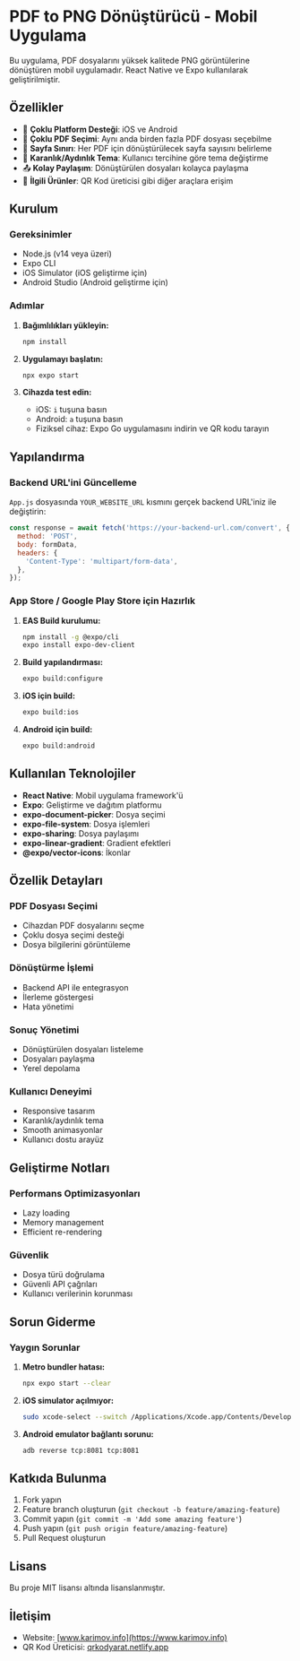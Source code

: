 # PDF to PNG Dönüştürücü - Mobil Uygulama

Bu uygulama, PDF dosyalarını yüksek kalitede PNG görüntülerine dönüştüren mobil uygulamadır. React Native ve Expo kullanılarak geliştirilmiştir.

## Özellikler

- 📱 **Çoklu Platform Desteği**: iOS ve Android
- 📄 **Çoklu PDF Seçimi**: Aynı anda birden fazla PDF dosyası seçebilme
- 🎯 **Sayfa Sınırı**: Her PDF için dönüştürülecek sayfa sayısını belirleme
- 🌙 **Karanlık/Aydınlık Tema**: Kullanıcı tercihine göre tema değiştirme
- 📤 **Kolay Paylaşım**: Dönüştürülen dosyaları kolayca paylaşma
- 🔗 **İlgili Ürünler**: QR Kod üreticisi gibi diğer araçlara erişim

## Kurulum

### Gereksinimler
- Node.js (v14 veya üzeri)
- Expo CLI
- iOS Simulator (iOS geliştirme için)
- Android Studio (Android geliştirme için)

### Adımlar

1. **Bağımlılıkları yükleyin:**
   ```bash
   npm install
   ```

2. **Uygulamayı başlatın:**
   ```bash
   npx expo start
   ```

3. **Cihazda test edin:**
   - iOS: `i` tuşuna basın
   - Android: `a` tuşuna basın
   - Fiziksel cihaz: Expo Go uygulamasını indirin ve QR kodu tarayın

## Yapılandırma

### Backend URL'ini Güncelleme

`App.js` dosyasında `YOUR_WEBSITE_URL` kısmını gerçek backend URL'iniz ile değiştirin:

```javascript
const response = await fetch('https://your-backend-url.com/convert', {
  method: 'POST',
  body: formData,
  headers: {
    'Content-Type': 'multipart/form-data',
  },
});
```

### App Store / Google Play Store için Hazırlık

1. **EAS Build kurulumu:**
   ```bash
   npm install -g @expo/cli
   expo install expo-dev-client
   ```

2. **Build yapılandırması:**
   ```bash
   expo build:configure
   ```

3. **iOS için build:**
   ```bash
   expo build:ios
   ```

4. **Android için build:**
   ```bash
   expo build:android
   ```

## Kullanılan Teknolojiler

- **React Native**: Mobil uygulama framework'ü
- **Expo**: Geliştirme ve dağıtım platformu
- **expo-document-picker**: Dosya seçimi
- **expo-file-system**: Dosya işlemleri
- **expo-sharing**: Dosya paylaşımı
- **expo-linear-gradient**: Gradient efektleri
- **@expo/vector-icons**: İkonlar

## Özellik Detayları

### PDF Dosyası Seçimi
- Cihazdan PDF dosyalarını seçme
- Çoklu dosya seçimi desteği
- Dosya bilgilerini görüntüleme

### Dönüştürme İşlemi
- Backend API ile entegrasyon
- İlerleme göstergesi
- Hata yönetimi

### Sonuç Yönetimi
- Dönüştürülen dosyaları listeleme
- Dosyaları paylaşma
- Yerel depolama

### Kullanıcı Deneyimi
- Responsive tasarım
- Karanlık/aydınlık tema
- Smooth animasyonlar
- Kullanıcı dostu arayüz

## Geliştirme Notları

### Performans Optimizasyonları
- Lazy loading
- Memory management
- Efficient re-rendering

### Güvenlik
- Dosya türü doğrulama
- Güvenli API çağrıları
- Kullanıcı verilerinin korunması

## Sorun Giderme

### Yaygın Sorunlar

1. **Metro bundler hatası:**
   ```bash
   npx expo start --clear
   ```

2. **iOS simulator açılmıyor:**
   ```bash
   sudo xcode-select --switch /Applications/Xcode.app/Contents/Developer
   ```

3. **Android emulator bağlantı sorunu:**
   ```bash
   adb reverse tcp:8081 tcp:8081
   ```

## Katkıda Bulunma

1. Fork yapın
2. Feature branch oluşturun (`git checkout -b feature/amazing-feature`)
3. Commit yapın (`git commit -m 'Add some amazing feature'`)
4. Push yapın (`git push origin feature/amazing-feature`)
5. Pull Request oluşturun

## Lisans

Bu proje MIT lisansı altında lisanslanmıştır.

## İletişim

- Website: [www.karimov.info](https://www.karimov.info)
- QR Kod Üreticisi: [qrkodyarat.netlify.app](https://qrkodyarat.netlify.app)